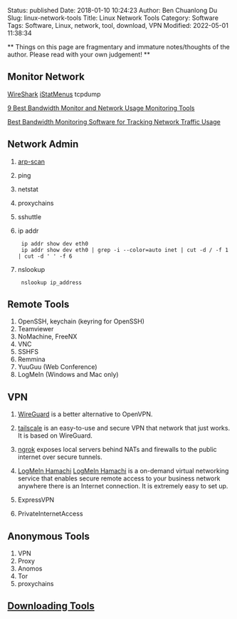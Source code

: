 Status: published
Date: 2018-01-10 10:24:23
Author: Ben Chuanlong Du
Slug: linux-network-tools
Title: Linux Network Tools
Category: Software
Tags: Software, Linux, network, tool, download, VPN
Modified: 2022-05-01 11:38:34

**
Things on this page are
fragmentary and immature notes/thoughts of the author.
Please read with your own judgement!
**


## Monitor Network
[WireShark](https://www.wireshark.org/)
[iStatMenus](https://bjango.com/mac/istatmenus/)
tcpdump


[9 Best Bandwidth Monitor and Network Usage Monitoring Tools](https://www.dnsstuff.com/bandwidth-monitor)

[Best Bandwidth Monitoring Software for Tracking Network Traffic Usage](https://www.netadmintools.com/bandwidth-monitor/)


## Network Admin  

1. [arp-scan](http://www.legendu.net/misc/blog/tips-on-arp-scan)
2. ping
3. netstat
4. proxychains
5. sshuttle
4. ip addr

        ip addr show dev eth0
        ip addr show dev eth0 | grep -i --color=auto inet | cut -d / -f 1 | cut -d ' ' -f 6

5. nslookup

        nslookup ip_address


## Remote Tools

1. OpenSSH, keychain (keyring for OpenSSH)
0. Teamviewer
5. NoMachine, FreeNX
2. VNC
3. SSHFS
4. Remmina
6. YuuGuu (Web Conference)
7. LogMeIn (Windows and Mac only)

## VPN

1. [WireGuard](https://www.wireguard.com/) is a better alternative to OpenVPN.

2. [tailscale](https://tailscale.com/)
    is an easy-to-use and secure VPN that network that just works.
    It is based on WireGuard.

3. [ngrok](https://ngrok.com/)
    exposes local servers behind NATs and firewalls to the public internet over secure tunnels.

2. [LogMeIn Hamachi](https://www.vpn.net/)
    [LogMeIn Hamachi](https://www.vpn.net/) 
    is a on-demand virtual networking service 
    that enables secure remote access to your business network 
    anywhere there is an Internet connection.
    It is extremely easy to set up.

4. ExpressVPN

5. PrivateInternetAccess

## Anonymous Tools
1. VPN
2. Proxy
3. Anomos
4. Tor
5. proxychains 

## [Downloading Tools](http://www.legendu.net/misc/blog/downloading-tools/)
